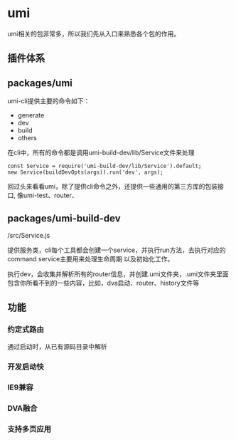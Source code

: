 # umi


umi相关的包非常多，所以我们先从入口来熟悉各个包的作用。


## 插件体系

## packages/umi

umi-cli提供主要的命令如下：

- generate
- dev
- build
- others

在cli中，所有的命令都是调用umi-build-dev/lib/Service文件来处理

```
const Service = require('umi-build-dev/lib/Service').default;
new Service(buildDevOpts(args)).run('dev', args);
```

回过头来看看umi，除了提供cli命令之外，还提供一些通用的第三方库的包装接口, 像umi-test、router、

## packages/umi-build-dev

/src/Service.js

提供服务类，cli每个工具都会创建一个service，并执行run方法，去执行对应的command
service主要用来处理生命周期 以及初始化工作。

执行dev，会收集并解析所有的router信息，并创建.umi文件夹，.umi文件夹里面包含你所看不到的一些内容，比如，dva启动、router、history文件等


## 功能

### 约定式路由

通过启动时，从已有源码目录中解析

### 开发启动快



### IE9兼容

### DVA融合

### 支持多页应用




